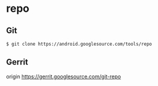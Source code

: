 repo
========================================

Git
----------------------------------------

```
$ git clone https://android.googlesource.com/tools/repo
```

Gerrit
----------------------------------------
origin https://gerrit.googlesource.com/git-repo
